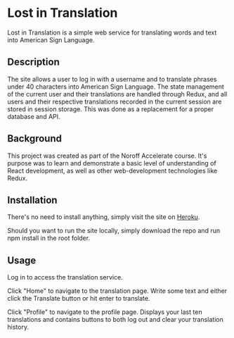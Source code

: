 # Lost in Translation

Lost in Translation is a simple web service for translating words and text into American Sign Language.

## Description

The site allows a user to log in with a username and to translate phrases under 40 characters into American Sign Language. The state management of the current user and their translations are handled through Redux, and all users and their respective translations recorded in the current session are stored in session storage. This was done as a replacement for a proper database and API.

## Background

This project was created as part of the Noroff Accelerate course. It's purpose was to learn and demonstrate a basic level of understanding of React development, as well as other web-development technologies like Redux.

## Installation

There's no need to install anything, simply visit the site on [Heroku](https://glacial-scrubland-70507.herokuapp.com/).

Should you want to run the site locally, simply download the repo and run npm install in the root folder.

## Usage

Log in to access the translation service.

Click "Home" to navigate to the translation page. Write some text and either click the Translate button or hit enter to translate.

Click "Profile" to navigate to the profile page. Displays your last ten translations and contains buttons to both log out and clear your translation history.